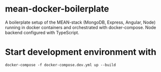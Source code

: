 # mean-docker-boilerplate
A boilerplate setup of the MEAN-stack (MongoDB, Express, Angular, Node) running in docker containers and orchestrated with docker-compose. Node backend configured with TypeScript.

# Start development environment with
```
docker-compose -f docker-compose.dev.yml up --build
```

